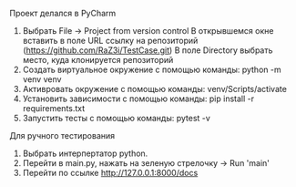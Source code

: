 Проект делался в PyCharm
1. Выбрать File -> Project from version control
   В открывшемся окне вставить в поле URL ссылку на репозиторий (https://github.com/RaZ3i/TestCase.git)
   В поле Directory выбрать место, куда клонируется репозиторий
2. Создать виртуальное окружение с помощью команды: python -m venv venv
3. Активровать окружение с помощью команды: venv/Scripts/activate
4. Установить зависимости с помощью команды: pip install -r requirements.txt
5. Запустить тесты с помощью команды: pytest -v

Для ручного тестирования
1. Выбрать интерпертатор python.
2. Перейти в main.py, нажать на зеленую стрелочку -> Run 'main'
3. Перейти по ссылке http://127.0.0.1:8000/docs
